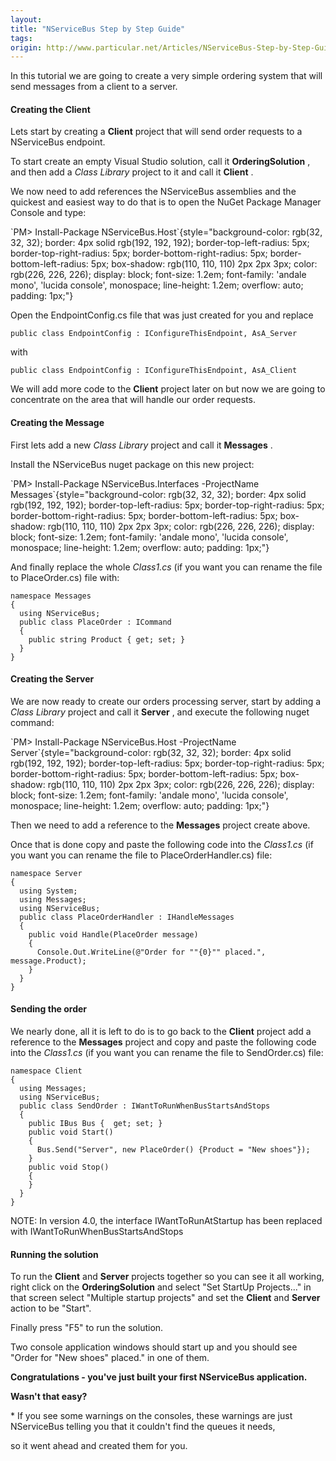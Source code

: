 ```yaml
---
layout:
title: "NServiceBus Step by Step Guide"
tags: 
origin: http://www.particular.net/Articles/NServiceBus-Step-by-Step-Guide
---
```

In this tutorial we are going to create a very simple ordering system that will send messages from a client to a server.

#### Creating the Client

Lets start by creating a **Client** project that will send order requests to a NServiceBus endpoint.

To start create an empty Visual Studio solution, call it
**OrderingSolution** , and then add a *Class Library* project to it and call it **Client** .

We now need to add references the NServiceBus assemblies and the quickest and easiest way to do that is to open the NuGet Package Manager Console and type:

<div class="nuget-badge">
`PM> Install-Package NServiceBus.Host`{style="background-color: rgb(32, 32, 32); border: 4px solid rgb(192, 192, 192); border-top-left-radius: 5px; border-top-right-radius: 5px; border-bottom-right-radius: 5px; border-bottom-left-radius: 5px; box-shadow: rgb(110, 110, 110) 2px 2px 3px; color: rgb(226, 226, 226); display: block; font-size: 1.2em; font-family: 'andale mono', 'lucida console', monospace; line-height: 1.2em; overflow: auto; padding: 1px;"}


Open the EndpointConfig.cs file that was just created for you and replace

    public class EndpointConfig : IConfigureThisEndpoint, AsA_Server

<span>with</span>

    public class EndpointConfig : IConfigureThisEndpoint, AsA_Client

We will add more code to the **Client** project later on but now we are going to concentrate on the area that will handle our order requests.

#### Creating the Message

First lets add a new *Class Library* project and call it **Messages** .

Install the NServiceBus nuget package on this new project:

<div class="nuget-badge">
`PM> Install-Package NServiceBus.Interfaces -ProjectName Messages`{style="background-color: rgb(32, 32, 32); border: 4px solid rgb(192, 192, 192); border-top-left-radius: 5px; border-top-right-radius: 5px; border-bottom-right-radius: 5px; border-bottom-left-radius: 5px; box-shadow: rgb(110, 110, 110) 2px 2px 3px; color: rgb(226, 226, 226); display: block; font-size: 1.2em; font-family: 'andale mono', 'lucida console', monospace; line-height: 1.2em; overflow: auto; padding: 1px;"}


And finally replace the whole *Class1.cs* (if you want you can rename the file to PlaceOrder.cs) file with:

    namespace Messages
    {
      using NServiceBus;
      public class PlaceOrder : ICommand
      {
        public string Product { get; set; }
      }
    }

#### Creating the Server

We are now ready to create our orders processing server, start by adding a *Class Library* project and call it **Server** , and execute the following nuget command:

<div class="nuget-badge">
`PM> Install-Package NServiceBus.Host -ProjectName Server`{style="background-color: rgb(32, 32, 32); border: 4px solid rgb(192, 192, 192); border-top-left-radius: 5px; border-top-right-radius: 5px; border-bottom-right-radius: 5px; border-bottom-left-radius: 5px; box-shadow: rgb(110, 110, 110) 2px 2px 3px; color: rgb(226, 226, 226); display: block; font-size: 1.2em; font-family: 'andale mono', 'lucida console', monospace; line-height: 1.2em; overflow: auto; padding: 1px;"}


Then we need to add a reference to the **Messages** project create above.

Once that is done copy and paste the following code into the *Class1.cs*
(if you want you can rename the file to PlaceOrderHandler.cs) file:

    namespace Server
    {
      using System;
      using Messages;
      using NServiceBus;
      public class PlaceOrderHandler : IHandleMessages
      {
        public void Handle(PlaceOrder message)
        {
          Console.Out.WriteLine(@"Order for ""{0}"" placed.", message.Product);
        }
      }
    }

#### Sending the order

We nearly done, all it is left to do is to go back to the **Client** project add a reference to the **Messages** project and copy and paste the following code into the *Class1.cs* (if you want you can rename the file to SendOrder.cs) file:

    namespace Client
    {
      using Messages;
      using NServiceBus;
      public class SendOrder : IWantToRunWhenBusStartsAndStops
      {
        public IBus Bus {  get; set; }
        public void Start()
        {
          Bus.Send("Server", new PlaceOrder() {Product = "New shoes"});
        }
        public void Stop()
        {
        }
      }
    }

NOTE: In version 4.0, the interface IWantToRunAtStartup has been replaced with IWantToRunWhenBusStartsAndStops

#### Running the solution

To run the **Client** and **Server** projects together so you can see it all working, right click on the **OrderingSolution** and select "Set StartUp Projects..." in that screen select "Multiple startup projects" and set the **Client** and **Server** action to be "Start". 

Finally press "F5" to run the solution.

Two console application windows should start up and you should see
"Order for "New shoes" placed." in one of them.

**Congratulations - you've just built your first NServiceBus application.**

**Wasn't that easy?**

\* If you see some warnings on the consoles, these warnings are just NServiceBus telling you that it couldn't find the queues it needs, 

so it went ahead and created them for you.

